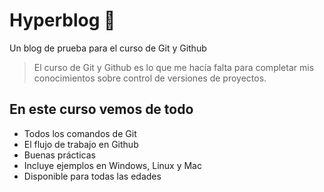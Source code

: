 # Hyperblog 💚
Un blog de prueba para el curso de Git y Github
> El curso de Git y Github es lo que me hacía falta para completar mis conocimientos sobre control de versiones de proyectos.


## En este curso vemos de todo
* Todos los comandos de Git
* El flujo de trabajo en Github
* Buenas prácticas
* Incluye ejemplos en Windows, Linux y Mac
* Disponible para todas las edades
